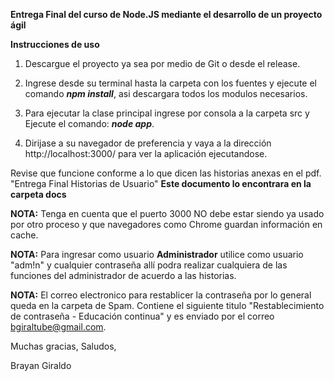 **Entrega Final del curso de Node.JS mediante el desarrollo de un proyecto ágil**

**Instrucciones de uso**

1. Descargue el proyecto ya sea por medio de Git o desde el release.

2. Ingrese desde su terminal hasta la carpeta con los fuentes y ejecute el comando **_npm install_**, asi descargara todos los modulos necesarios.

3. Para ejecutar la clase principal ingrese por consola a la carpeta src y Ejecute el comando: **_node app_**.

4. Dirijase a su navegador de preferencia y vaya a la dirección http://localhost:3000/ para ver la aplicación ejecutandose.

Revise que funcione conforme a lo que dicen las historias anexas en el pdf.
"Entrega Final Historias de Usuario" **Este documento lo encontrara en la carpeta docs**

**NOTA:** Tenga en cuenta que el puerto 3000 NO debe estar siendo ya usado por otro proceso y que navegadores como Chrome guardan información en cache.

**NOTA:** Para ingresar como usuario **Administrador** utilice como usuario "adm!n" y cualquier contraseña
allí podra realizar cualquiera de las funciones del administrador de acuerdo a las historias.

**NOTA:** El correo electronico para restablicer la contraseña por lo general queda en la carpeta de Spam. Contiene el siguiente titulo "Restablecimiento de contraseña - Educación continua" y es enviado por el correo bgiraltube@gmail.com.

Muchas gracias,
Saludos,

Brayan Giraldo
